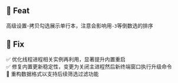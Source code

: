 
## 🎁 Feat

高级设置-拷贝勾选展示单行本，注意会影响用`-3`等倒数选的排序

## 🐞 Fix

✅ 优化线程进程相关实例再利用，显著提升内置重启  
✅ 修复内置更新稳定性，变更为关闭主进程然后新终端窗口执行升级命令  
🚧 重构数据格式以支持后续筛选过滤功能  
